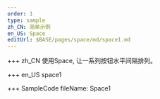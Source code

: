 ```yaml
--- 
order: 1
type: sample
zh_CN: 简单示例
en_US: Space
editUrl: $BASE/pages/space/md/space1.md
---
```


+++ zh_CN
使用Space,  让一系列按钮水平间隔排列。

+++ en_US
space1

+++ SampleCode
fileName: Space1
